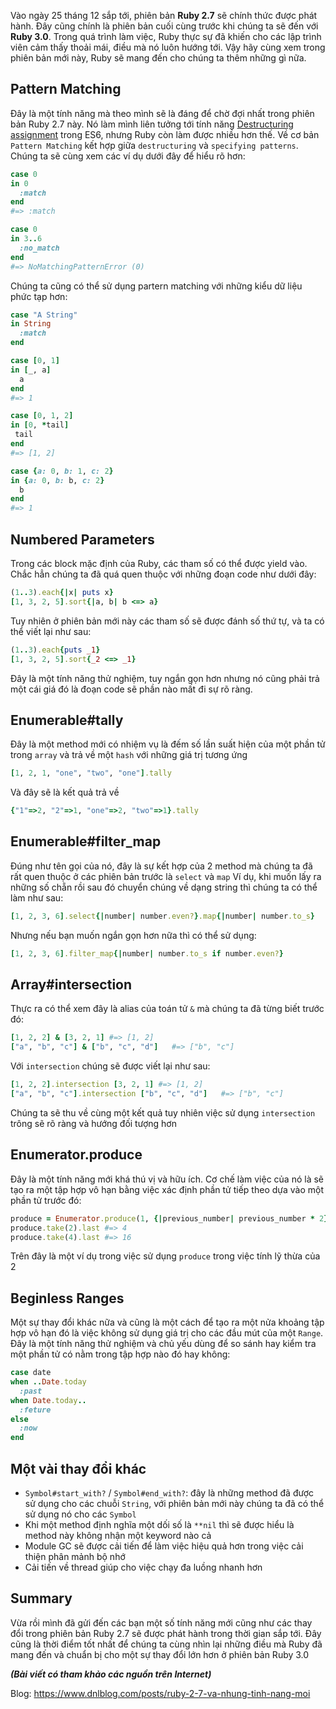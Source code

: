 Vào ngày 25 tháng 12 sắp tới, phiên bản **Ruby 2.7** sẽ chính thức được phát hành. Đây cũng chính là phiên bản cuối cùng trước khi chúng ta sẽ đến với **Ruby 3.0**. Trong quá trình làm việc, Ruby thực sự đã khiến cho các lập trình viên cảm thấy thoải mái, điều mà nó luôn hướng tới. Vậy hãy cùng xem trong phiên bản mới này, Ruby sẽ mang đến cho chúng ta thêm những gì nữa.
## Pattern Matching
Đây là một tính năng mà theo mình sẽ là đáng để chờ đợi nhất trong phiên bản Ruby 2.7 này. Nó làm mình liên tưởng tới tính năng [Destructuring assignment](https://developer.mozilla.org/en-US/docs/Web/JavaScript/Reference/Operators/Destructuring_assignment) trong ES6, nhưng Ruby còn làm được nhiều hơn thế. Về cơ bản `Pattern Matching` kết hợp giữa `destructuring` và `specifying patterns`. Chúng ta sẽ cùng xem các ví dụ dưới đây để hiểu rõ hơn:
```ruby
case 0
in 0
  :match
end
#=> :match

case 0
in 3..6
  :no_match
end
#=> NoMatchingPatternError (0)
```
Chúng ta cũng có thể sử dụng partern matching với những kiểu dữ liệu phức tạp hơn:
```ruby
case "A String"
in String
  :match
end

case [0, 1]
in [_, a]
  a 
end
#=> 1

case [0, 1, 2]
in [0, *tail]
 tail  
end
#=> [1, 2]

case {a: 0, b: 1, c: 2}
in {a: 0, b: b, c: 2}
  b
end
#=> 1
```

## Numbered Parameters
Trong các block mặc định của Ruby, các tham số có thể được yield vào. Chắc hẳn chúng ta đã quá quen thuộc với những đoạn code như dưới đây:
```ruby
(1..3).each{|x| puts x}
[1, 3, 2, 5].sort{|a, b| b <=> a}
```
Tuy nhiên ở phiên bản mới này các tham số sẽ được đánh số thứ tự, và ta có thể viết lại như sau:
```ruby
(1..3).each{puts _1}
[1, 3, 2, 5].sort{_2 <=> _1}
```
Đây là một tính năng thử nghiệm, tuy ngắn gọn hơn nhưng nó cũng phải trả một cái giá đó là đoạn code sẽ phần nào mất đi sự rõ ràng.
## Enumerable#tally
Đây là một method mới có nhiệm vụ là đếm số lần suất hiện của một phần tử trong `array` và trả về một `hash` với những giá trị tương ứng
```ruby
[1, 2, 1, "one", "two", "one"].tally
```
Và đây sẽ là kết quả trả về
```ruby
{"1"=>2, "2"=>1, "one"=>2, "two"=>1}.tally
```
## Enumerable#filter_map
Đúng như tên gọi của nó, đây là sự kết hợp của 2 method mà chúng ta đã rất quen thuộc ở các phiên bản trước là `select` và `map`
Ví dụ, khi muốn lấy ra những số chẵn rồi sau đó chuyển chúng về dạng string thì chúng ta có thể làm như sau:
```ruby
[1, 2, 3, 6].select{|number| number.even?}.map{|number| number.to_s}
```
Nhưng nếu bạn muốn ngắn gọn hơn nữa thì có thể sử dụng:
```ruby
[1, 2, 3, 6].filter_map{|number| number.to_s if number.even?}
```
## Array#intersection
Thực ra có thể xem đây là alias của toán tử `&` mà chúng ta đã từng biết trước đó:
```ruby
[1, 2, 2] & [3, 2, 1] #=> [1, 2]
["a", "b", "c"] & ["b", "c", "d"]   #=> ["b", "c"]
```
Với `intersection` chúng sẽ được viết lại như sau:
```ruby
[1, 2, 2].intersection [3, 2, 1] #=> [1, 2]
["a", "b", "c"].intersection ["b", "c", "d"]   #=> ["b", "c"]
```
Chúng ta sẽ thu về cùng một kết quả tuy nhiên việc sử dụng `intersection` trông sẽ rõ ràng và hướng đối tượng hơn
## Enumerator.produce
Đây là một tính năng mới khá thú vị và hữu ích. Cơ chế làm việc của nó là sẽ tạo ra một tập hợp vô hạn bằng việc xác định phần tử tiếp theo dựa vào một phần tử trước đó:
```ruby
produce = Enumerator.produce(1, {|previous_number| previous_number * 2})
produce.take(2).last #=> 4
produce.take(4).last #=> 16
```
Trên đây là một ví dụ trong việc sử dụng `produce` trong việc tính lỹ thừa của 2
## Beginless Ranges
Một sự thay đổi khác nữa và cũng là một cách để tạo ra một nửa khoảng tập hợp vô hạn đó là việc không sử dụng giá trị cho các đầu mút của một `Range`. Đây là một tính năng thử nghiệm và chủ yếu dùng để so sánh hay kiểm tra một phần tử có nằm trong tập hợp nào đó hay không:
```ruby
case date
when ..Date.today
  :past
when Date.today..
  :feture
else
  :now
end
```
## Một vài thay đổi khác
- `Symbol#start_with?` / `Symbol#end_with?`: đây là những method đã được sử dụng cho các chuỗi `String`, với phiên bản mới này chúng ta đã có thể sử dụng nó cho các `Symbol`
- Khi một method định nghĩa một dối số là `**nil` thì sẽ được hiểu là method này không nhận một keyword nào cả
- Module GC sẽ được cải tiến để làm việc hiệu quả hơn trong việc cải thiện phân mảnh bộ nhớ
- Cải tiến về thread giúp cho việc chạy đa luồng nhanh hơn

## Summary
Vừa rồi mình đã gửi đến các bạn một số tính năng mới cũng như các thay đổi trong phiên bản Ruby 2.7 sẽ được phát hành trong thời gian sắp tới. Đây cũng là thời điểm tốt nhất để chúng ta cùng nhìn lại những điều mà Ruby đã mang đến và chuẩn bị cho một sự thay đổi lớn hơn ở phiên bản Ruby 3.0

***(Bài viết có tham khảo các nguồn trên Internet)***

Blog: https://www.dnlblog.com/posts/ruby-2-7-va-nhung-tinh-nang-moi